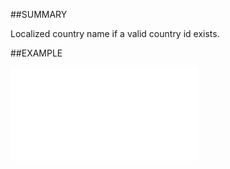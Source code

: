 
##SUMMARY

Localized country name if a valid country id exists.


##EXAMPLE



![](..\..\Examples\vbs\SOTimeZoneItem.CountryName.vbs.txt)

